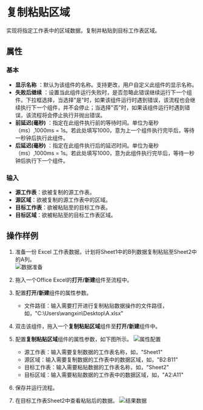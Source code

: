 # 复制粘贴区域

实现将指定工作表中的区域数据，复制并粘贴到目标工作表区域。

## 属性

### 基本

- **显示名称** ：默认为该组件的名称。支持更改，用户自定义此组件的显示名称。
- **失败后继续** ：设置当此组件运行失败时，是否忽略此错误继续运行下一个组件。下拉框选择，当选择"是"时，如果该组件运行时遇到错误，该流程也会继续执行下一个组件，并不会停止；当选择"否"时，如果该组件运行时遇到错误，该流程将会停止执行并抛出错误。
- **前延迟(毫秒)** ：指定在此组件执行前的等待时间。单位为毫秒（ms）,1000ms = 1s。若此处填写1000，意为上一个组件执行完毕后，等待一秒钟后执行此组件。
- **后延迟(毫秒)** ：指定在此组件执行后的延迟时间。单位为毫秒（ms）,1000ms = 1s。若此处填写1000，意为此组件执行完毕后，等待一秒钟后执行下一个组件。

### 输入

- **源工作表**：欲被复制的源工作表。
- **源区域**：欲被复制的源工作表中的区域。
- **目标工作表**：欲被粘贴至的目标工作表。
- **目标区域**：欲被粘贴至的目标工作表区域。

## 操作样例

1. 准备一份 Excel 工作表数据，计划将Sheet1中的B列数据复制粘贴至Sheet2中的A列。   
   ![数据准备](https://docimages.blob.core.chinacloudapi.cn/images/Activities/sheet1andsheet220201217.png)

2. 拖入一个Office Excel的**打开/新建**组件至流程中。
3. 配置**打开/新建**组件的属性参数。
   - 文件路径：输入需要打开进行复制粘贴数据操作的文件路径，如，"C:\Users\wangxin\Desktop\A.xlsx"

4. 双击该组件，拖入一个**复制粘贴区域**组件至**打开/新建**组件中。
5. 配置**复制粘贴区域**组件的属性参数，如下图所示。
   ![属性配置](https://docimages.blob.core.chinacloudapi.cn/images/Activities/copyandpaste20201217.png)  

   - 源工作表：输入需要复制数据的工作表名称，如，"Sheet1"
   - 源区域：输入需要复制数据的工作表中的数据区域，如，"B2:B11"
   - 目标工作表：输入需要粘贴数据的工作表名称，如，"Sheet2"
   - 目标区域：输入需要粘贴数据的工作表中的数据区域，如，"A2:A11"

6. 保存并运行流程。
7. 在目标工作表Sheet2中查看粘贴后的数据。
   ![结果数据](https://docimages.blob.core.chinacloudapi.cn/images/Activities/copyandpasteresult20201217.png)